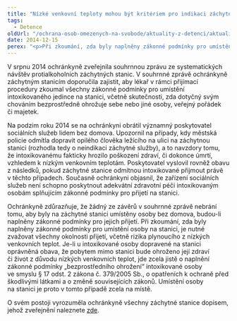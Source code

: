 ```yaml
---
title: "Nízké venkovní teploty mohou být kritériem pro indikaci záchytné služby"
tags:
  - Detence
oldUrl: "/ochrana-osob-omezenych-na-svobode/aktuality-z-detenci/aktuality-z-detenci-2014/nizke-venkovni-teploty-mohou-byt-kriteriem-pro-indikaci-zachytne-sluzby/"
date: 2014-12-15
perex: "<p>Při zkoumání, zda byly naplněny zákonné podmínky pro umístění osoby na stanici, je nutné zvažovat všechny okolnosti přijetí, včetně rizika plynoucího z nízkých venkovních teplot.</p>"
---
```


<!-- imported from the old website -->

<p>V srpnu 2014 ochránkyně zveřejnila souhrnnou zprávu ze systematických návštěv protialkoholních záchytných stanic. V souhrnné zprávě ochránkyně záchytným stanicím doporučila zajistit, aby lékař v rámci přijímací procedury zkoumal všechny zákonné podmínky pro umístění intoxikovaného jedince na stanici, včetně skutečnosti, zda dotyčný svým chováním bezprostředně ohrožuje sebe nebo jiné osoby, veřejný pořádek či majetek. </p><p>Na podzim roku 2014 se na ochránkyni obrátil významný poskytovatel sociálních služeb lidem bez domova. Upozornil na případy, kdy městská policie odmítla dopravit opilého člověka ležícího na ulici na záchytnou stanici (rozhodla tedy o neindikaci záchytné služby), a to navzdory tomu, že intoxikovanému fakticky hrozilo poškození zdraví, či dokonce úmrtí, vzhledem k nízkým venkovním teplotám. Poskytovatel vyslovil rovněž obavu z následků, pokud záchytné stanice odmítnou intoxikované přijmout právě v těchto případech. Současně ochránkyni objasnil, že zařízení sociálních služeb není schopno poskytnout adekvátní zdravotní péči intoxikovaným osobám splňujícím zákonné podmínky pro přijetí na stanici. </p><p>Ochránkyně zdůrazňuje, že žádný ze závěrů v souhrnné zprávě nebrání tomu, aby byly na záchytné stanici umístěny osoby bez domova, budou-li naplněny zákonné podmínky pro jejich přijetí. Při zkoumání, zda byly naplněny zákonné podmínky pro umístění osoby na stanici, je nutné zvažovat všechny okolnosti přijetí, včetně rizika plynoucího z nízkých venkovních teplot. Je-li u intoxikované osoby dopravené na stanici oprávněná obava, že pobytem mimo stanici bude ohroženo její zdraví či život z důvodu nízkých venkovních teplot, jde zcela jistě o naplnění zákonné podmínky „bezprostředního ohrožení“ intoxikované osoby ve smyslu § 17 odst. 2 zákona č. 379/2005 Sb., o opatřeních k ochraně před škodlivými látkami a o změně souvisejících zákonů. Umístění osoby na stanici je proto v tomto případě zcela na místě. </p>O svém postoji vyrozuměla ochránkyně všechny záchytné stanice dopisem, jehož zveřejnění naleznete <a href="http://www.ochrance.cz/uploads-import/ochrana_osob/ZARIZENI/Zdravotnicka_zarizeni/Dopis-stanicim.pdf" target="_blank">zde</a>.
